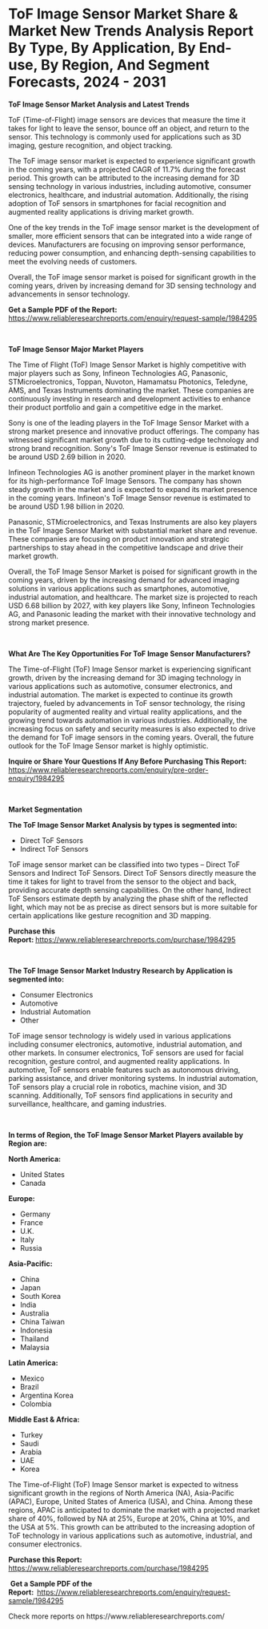 <p><h1>ToF Image Sensor Market Share & Market New Trends Analysis Report By Type, By Application, By End-use, By Region, And Segment Forecasts, 2024 - 2031</h1></p><p><strong>ToF Image Sensor Market Analysis and Latest Trends</strong></p>
<p><p>ToF (Time-of-Flight) image sensors are devices that measure the time it takes for light to leave the sensor, bounce off an object, and return to the sensor. This technology is commonly used for applications such as 3D imaging, gesture recognition, and object tracking.</p><p>The ToF image sensor market is expected to experience significant growth in the coming years, with a projected CAGR of 11.7% during the forecast period. This growth can be attributed to the increasing demand for 3D sensing technology in various industries, including automotive, consumer electronics, healthcare, and industrial automation. Additionally, the rising adoption of ToF sensors in smartphones for facial recognition and augmented reality applications is driving market growth.</p><p>One of the key trends in the ToF image sensor market is the development of smaller, more efficient sensors that can be integrated into a wide range of devices. Manufacturers are focusing on improving sensor performance, reducing power consumption, and enhancing depth-sensing capabilities to meet the evolving needs of customers.</p><p>Overall, the ToF image sensor market is poised for significant growth in the coming years, driven by increasing demand for 3D sensing technology and advancements in sensor technology.</p></p>
<p><strong>Get a Sample PDF of the Report:&nbsp;</strong> <a href="https://www.reliableresearchreports.com/enquiry/request-sample/1984295">https://www.reliableresearchreports.com/enquiry/request-sample/1984295</a></p>
<p>&nbsp;</p>
<p><strong>ToF Image Sensor Major Market Players</strong></p>
<p><p>The Time of Flight (ToF) Image Sensor Market is highly competitive with major players such as Sony, Infineon Technologies AG, Panasonic, STMicroelectronics, Toppan, Nuvoton, Hamamatsu Photonics, Teledyne, AMS, and Texas Instruments dominating the market. These companies are continuously investing in research and development activities to enhance their product portfolio and gain a competitive edge in the market.</p><p>Sony is one of the leading players in the ToF Image Sensor Market with a strong market presence and innovative product offerings. The company has witnessed significant market growth due to its cutting-edge technology and strong brand recognition. Sony's ToF Image Sensor revenue is estimated to be around USD 2.69 billion in 2020.</p><p>Infineon Technologies AG is another prominent player in the market known for its high-performance ToF Image Sensors. The company has shown steady growth in the market and is expected to expand its market presence in the coming years. Infineon's ToF Image Sensor revenue is estimated to be around USD 1.98 billion in 2020.</p><p>Panasonic, STMicroelectronics, and Texas Instruments are also key players in the ToF Image Sensor Market with substantial market share and revenue. These companies are focusing on product innovation and strategic partnerships to stay ahead in the competitive landscape and drive their market growth.</p><p>Overall, the ToF Image Sensor Market is poised for significant growth in the coming years, driven by the increasing demand for advanced imaging solutions in various applications such as smartphones, automotive, industrial automation, and healthcare. The market size is projected to reach USD 6.68 billion by 2027, with key players like Sony, Infineon Technologies AG, and Panasonic leading the market with their innovative technology and strong market presence.</p></p>
<p>&nbsp;</p>
<p><strong>What Are The Key Opportunities For ToF Image Sensor Manufacturers?</strong></p>
<p><p>The Time-of-Flight (ToF) Image Sensor market is experiencing significant growth, driven by the increasing demand for 3D imaging technology in various applications such as automotive, consumer electronics, and industrial automation. The market is expected to continue its growth trajectory, fueled by advancements in ToF sensor technology, the rising popularity of augmented reality and virtual reality applications, and the growing trend towards automation in various industries. Additionally, the increasing focus on safety and security measures is also expected to drive the demand for ToF image sensors in the coming years. Overall, the future outlook for the ToF Image Sensor market is highly optimistic.</p></p>
<p><strong>Inquire or Share Your Questions If Any Before Purchasing This Report:</strong> <a href="https://www.reliableresearchreports.com/enquiry/pre-order-enquiry/1984295">https://www.reliableresearchreports.com/enquiry/pre-order-enquiry/1984295</a></p>
<p>&nbsp;</p>
<p><strong>Market Segmentation</strong></p>
<p><strong>The ToF Image Sensor Market Analysis by types is segmented into:</strong></p>
<p><ul><li>Direct ToF Sensors</li><li>Indirect ToF Sensors</li></ul></p>
<p><p>ToF image sensor market can be classified into two types – Direct ToF Sensors and Indirect ToF Sensors. Direct ToF Sensors directly measure the time it takes for light to travel from the sensor to the object and back, providing accurate depth sensing capabilities. On the other hand, Indirect ToF Sensors estimate depth by analyzing the phase shift of the reflected light, which may not be as precise as direct sensors but is more suitable for certain applications like gesture recognition and 3D mapping.</p></p>
<p><strong>Purchase this Report:&nbsp;</strong><a href="https://www.reliableresearchreports.com/purchase/1984295">https://www.reliableresearchreports.com/purchase/1984295</a></p>
<p>&nbsp;</p>
<p><strong>The ToF Image Sensor Market Industry Research by Application is segmented into:</strong></p>
<p><ul><li>Consumer Electronics</li><li>Automotive</li><li>Industrial Automation</li><li>Other</li></ul></p>
<p><p>ToF image sensor technology is widely used in various applications including consumer electronics, automotive, industrial automation, and other markets. In consumer electronics, ToF sensors are used for facial recognition, gesture control, and augmented reality applications. In automotive, ToF sensors enable features such as autonomous driving, parking assistance, and driver monitoring systems. In industrial automation, ToF sensors play a crucial role in robotics, machine vision, and 3D scanning. Additionally, ToF sensors find applications in security and surveillance, healthcare, and gaming industries.</p></p>
<p>&nbsp;</p>
<p><strong>In terms of Region, the ToF Image Sensor Market Players available by Region are:</strong></p>
<p>
    <p> <strong> North America: </strong>
        <ul>
            <li>United States</li>
            <li>Canada</li>
        </ul>
        </p> 
    <p> <strong> Europe: </strong>
        <ul>
            <li>Germany</li>
            <li>France</li>
            <li>U.K.</li>
            <li>Italy</li>
            <li>Russia</li>
        </ul>
        </p> 
    <p> <strong> Asia-Pacific: </strong>
        <ul>
            <li>China</li>
            <li>Japan</li>
            <li>South Korea</li>
            <li>India</li>
            <li>Australia</li>
            <li>China Taiwan</li>
            <li>Indonesia</li>
            <li>Thailand</li>
            <li>Malaysia</li>
        </ul>
        </p> 
    <p> <strong> Latin America: </strong>
        <ul>
            <li>Mexico</li>
            <li>Brazil</li>
            <li>Argentina Korea</li>
            <li>Colombia</li>
        </ul>
        </p> 
    <p> <strong> Middle East & Africa: </strong>
        <ul>
            <li>Turkey</li>
            <li>Saudi</li>
            <li>Arabia</li>
            <li>UAE</li>
            <li>Korea</li>
        </ul>
    </p>
    </p>
<p><p>The Time-of-Flight (ToF) Image Sensor market is expected to witness significant growth in the regions of North America (NA), Asia-Pacific (APAC), Europe, United States of America (USA), and China. Among these regions, APAC is anticipated to dominate the market with a projected market share of 40%, followed by NA at 25%, Europe at 20%, China at 10%, and the USA at 5%. This growth can be attributed to the increasing adoption of ToF technology in various applications such as automotive, industrial, and consumer electronics.</p></p>
<p><strong>Purchase this Report: </strong><a href="https://www.reliableresearchreports.com/purchase/1984295">https://www.reliableresearchreports.com/purchase/1984295</a></p>
<p>&nbsp;<strong>Get a Sample PDF of the Report:&nbsp;&nbsp;</strong><a href="https://www.reliableresearchreports.com/enquiry/request-sample/1984295">https://www.reliableresearchreports.com/enquiry/request-sample/1984295</a></p>
<p><strong></strong></p>
<p>Check more reports on https://www.reliableresearchreports.com/</p>